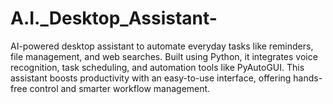 # A.I._Desktop_Assistant-
AI-powered desktop assistant to automate everyday tasks like reminders, file management, and web searches. Built using Python, it integrates voice recognition, task scheduling, and automation tools like PyAutoGUI. This assistant boosts productivity with an easy-to-use interface, offering hands-free control and smarter workflow management.
